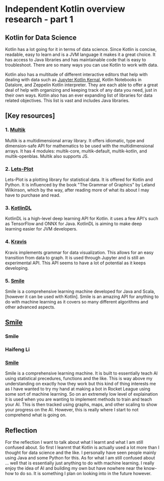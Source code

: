 # Independent Kotlin overview research - part 1

## Kotlin for Data Science
Kotlin has a lot going for it in terms of data science. Since Kotlin is concise, readable, easy to learn and is a JVM language it makes it a great choice. It has access to Java libraries and has maintainable code that is easy to troubleshoot. There are so many ways you can use Kotlin to work with data.

Kotlin also has a multitude of different interactive editors that help with dealing with data such as [Jupyter Kotlin Kernal](https://github.com/Kotlin/kotlin-jupyter), Kotlin Notebooks in Datalore, and Zeppelin Kotlin interpreter. They are each able to offer a great deal of help with organizing and keeping track of any data you need, just in their own ways. Kotlin also has an ever expanding list of libraries for data related objectives. This list is vast and includes Java libraries.

## \[Key resources\]
### 1. [Multik](https://github.com/Kotlin/multik)
Multik is a multidimensional array library. It offers idiomatic, type and dimension-safe API for mathematics to be used with the multidimensional arrays. It has 4 modules: multik-core, multik-default, multik-kotlin, and multik-openblas. Multik also supports JS. 
### 2. [Lets-Plot](https://github.com/JetBrains/lets-plot)
Lets-Plot is a plotting library for statistical data. It is offered for Kotlin and Python. It is influenced by the book "The Grammar of Graphics" by Leland Wilkinson, which by the way, after reading more of what its about I may have to purchase and read.
### 3. [KotlinDL](https://github.com/Kotlin/kotlindl)
KotlinDL is a high-level deep learning API for Kotlin. it uses a few API's such as TensorFlow and ONNX for Java. KotlinDL is aiming to make deep learning easier for JVM developers. 
### 4. [Kravis](https://github.com/holgerbrandl/kravis)
Kravis implements grammar for data visualization. This allows for an easy transition from data to graph. It is used through Jupyter and is still an experimental API. This API seems to have a lot of potential as it keeps developing.
### 5. [Smile](https://github.com/haifengl/smile)
Smile is a comprehensive learning machine developed for Java and Scala, [however it can be used with Kotlin]. Smile is an amazing API for anything to do with machine learning as it covers so many different algorithms and other advanced aspects. 

## [Smile](https://github.com/haifengl/smile)
### Smile
### Haifeng Li
### [Smile](https://github.com/haifengl/smile)

Smile is a comprehensive learning machine. It is built to essentially teach AI using statistical precedures, functions and the like. This is way above my understanding on exactly how they work but this kind of thing interests me as I have wanted to try my hand at making a bot in Rocket League using some sort of machine learning. So on an extremely low level of explaination it is used when you are wanting to implement methods to train and teach your AI. This is then tracked using graphs, maps, and other scaling to show your progress on the AI. However, this is really where I start to not comprehend what is going on.

## Reflection
For the reflection I want to talk about what I learnt and what I am still confused about. So first I leanrnt that Kotlin is actually used a lot more than I thought for data science and the like. I personally have seen people mainly using Java and some Python for this. As for what I am still confused about ... well that is essentially just anything to do with machine learning. I really enjoy the idea of AI and building my own but have nowhere near the know-how to do so. It is something I plan on looking into in the future however.
